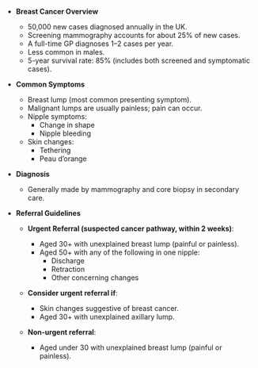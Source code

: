 - **Breast Cancer Overview**  
  - 50,000 new cases diagnosed annually in the UK.  
  - Screening mammography accounts for about 25% of new cases.  
  - A full-time GP diagnoses 1–2 cases per year.  
  - Less common in males.  
  - 5-year survival rate: 85% (includes both screened and symptomatic cases).

- **Common Symptoms**  
  - Breast lump (most common presenting symptom).  
  - Malignant lumps are usually painless; pain can occur.  
  - Nipple symptoms:  
    - Change in shape  
    - Nipple bleeding  
  - Skin changes:  
    - Tethering  
    - Peau d’orange  

- **Diagnosis**  
  - Generally made by mammography and core biopsy in secondary care.

- **Referral Guidelines**  
  - **Urgent Referral (suspected cancer pathway, within 2 weeks)**:  
    - Aged 30+ with unexplained breast lump (painful or painless).  
    - Aged 50+ with any of the following in one nipple:  
      - Discharge  
      - Retraction  
      - Other concerning changes  

  - **Consider urgent referral if**:  
    - Skin changes suggestive of breast cancer.  
    - Aged 30+ with unexplained axillary lump.  

  - **Non-urgent referral**:  
    - Aged under 30 with unexplained breast lump (painful or painless).